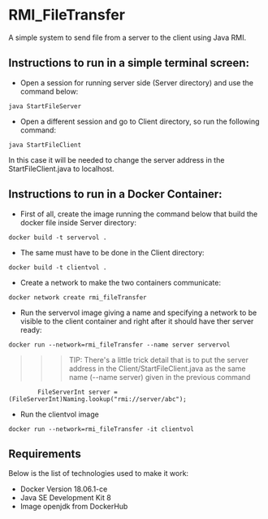 # RMI_FileTransfer

A simple system to send file from a server to the client using Java RMI.

## Instructions to run in a simple terminal screen:

* Open a session for running server side (Server directory) and use the command below:

`java StartFileServer`

* Open a different session and go to Client directory, so run the following command:

`java StartFileClient`

In this case it will be needed to change the server address in the StartFileClient.java to localhost.

## Instructions to run in a Docker Container:

* First of all, create the image running the command below that build the docker file inside Server directory:

`docker build -t servervol .`

* The same must have to be done in the Client directory:

`docker build -t clientvol .`

* Create a network to make the two containers communicate:

`docker network create rmi_fileTransfer`

* Run the servervol image giving a name and specifying a network to be visible to the client container and right after it should have ther server ready:

`docker run --network=rmi_fileTransfer --name server servervol`

>>> TIP: There's a little trick detail that is to put the server address in the Client/StartFileClient.java as the same name (--name server) given in the previous command


			FileServerInt server = (FileServerInt)Naming.lookup("rmi://server/abc");


* Run the clientvol image

`docker run --network=rmi_fileTransfer -it clientvol `



Requirements
------------
Below is the list of technologies used to make it work:

* Docker Version 18.06.1-ce
* Java SE Development Kit 8
* Image openjdk from DockerHub
